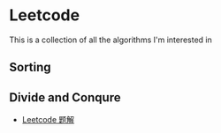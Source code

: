 # Leetcode
This is a collection of all the algorithms I'm interested in 



## Sorting 


## Divide and Conqure

- [Leetcode 题解](https://github.com/shw210/Leetcode/blob/main/Divide%20and%20Conquer/Divide_and_Conquer_Summary.md)
